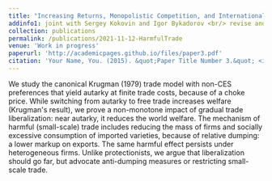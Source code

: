 ```yaml
---
title: "Increasing Returns, Monopolistic Competition, and International Trade: Revisiting Gains from Trade"
addinfo1: joint with Sergey Kokovin and Igor Bykadorov <br/> revise and resubmit at the <b>Journal of International Economics</b> (minor revisions requested), available upon request
collection: publications
permalink: /publications/2021-11-12-HarmfulTrade
venue: 'Work in progress'
paperurl: 'http://academicpages.github.io/files/paper3.pdf'
citation: 'Your Name, You. (2015). &quot;Paper Title Number 3.&quot; <i>Journal 1</i>. 1(3).'
---
```

We study the canonical Krugman (1979) trade model with non-CES preferences that yield autarky at finite trade costs, because of a choke price. While switching from autarky to free trade increases welfare (Krugman's result), we prove a non-monotone impact of gradual trade liberalization: near autarky, it reduces the world welfare. The mechanism of harmful (small-scale) trade includes reducing the mass of firms and socially excessive consumption of imported varieties, because of relative dumping: a lower markup on exports. The same harmful effect persists under heterogeneous firms. Unlike protectionists, we argue that liberalization should go far, but advocate anti-dumping measures or restricting small-scale trade.


